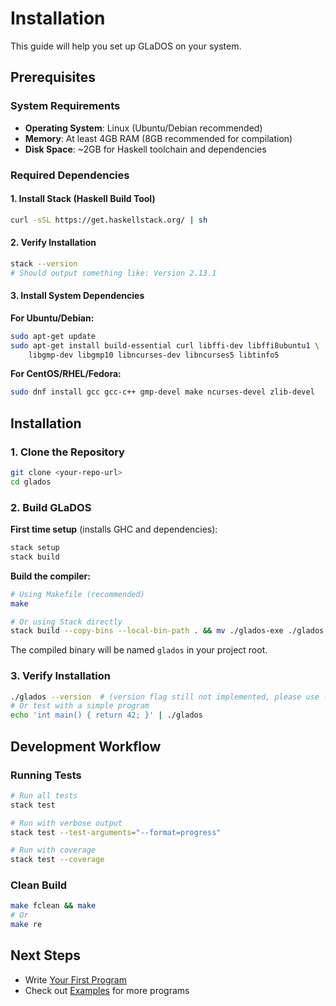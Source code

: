 # Installation

This guide will help you set up GLaDOS on your system.

## Prerequisites

### System Requirements

- **Operating System**: Linux (Ubuntu/Debian recommended)
- **Memory**: At least 4GB RAM (8GB recommended for compilation)
- **Disk Space**: ~2GB for Haskell toolchain and dependencies

### Required Dependencies

#### 1. Install Stack (Haskell Build Tool)

```bash
curl -sSL https://get.haskellstack.org/ | sh
```

#### 2. Verify Installation

```bash
stack --version
# Should output something like: Version 2.13.1
```

#### 3. Install System Dependencies

**For Ubuntu/Debian:**
```bash
sudo apt-get update
sudo apt-get install build-essential curl libffi-dev libffi8ubuntu1 \
    libgmp-dev libgmp10 libncurses-dev libncurses5 libtinfo5
```

**For CentOS/RHEL/Fedora:**
```bash
sudo dnf install gcc gcc-c++ gmp-devel make ncurses-devel zlib-devel
```

## Installation

### 1. Clone the Repository

```bash
git clone <your-repo-url>
cd glados
```

### 2. Build GLaDOS

**First time setup** (installs GHC and dependencies):
```bash
stack setup
stack build
```

**Build the compiler:**
```bash
# Using Makefile (recommended)
make

# Or using Stack directly
stack build --copy-bins --local-bin-path . && mv ./glados-exe ./glados
```

The compiled binary will be named `glados` in your project root.

### 3. Verify Installation

```bash
./glados --version  # (version flag still not implemented, please use --help in the meantime)
# Or test with a simple program
echo 'int main() { return 42; }' | ./glados
```

## Development Workflow

### Running Tests

```bash
# Run all tests
stack test

# Run with verbose output
stack test --test-arguments="--format=progress"

# Run with coverage
stack test --coverage
```

### Clean Build

```bash
make fclean && make
# Or
make re
```

## Next Steps

- Write [Your First Program](./first-program.md)
- Check out [Examples](./examples.md) for more programs
